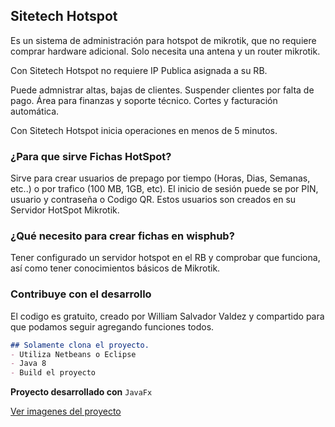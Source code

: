 ## Sitetech Hotspot

Es un sistema de administración para hotspot de mikrotik, que no requiere comprar hardware adicional. Solo necesita una antena y un router mikrotik.

Con Sitetech Hotspot no requiere IP Publica asignada a su RB.

Puede admnistrar altas, bajas de clientes. Suspender clientes por falta de pago. Área para finanzas y soporte técnico. Cortes y facturación automática. 

Con Sitetech Hotspot inicia operaciones en menos de 5 minutos.

### ¿Para que sirve Fichas HotSpot?
Sirve para crear usuarios de prepago por tiempo (Horas, Dias, Semanas, etc..) o por trafico (100 MB, 1GB, etc). El inicio de sesión puede se por PIN, usuario y contraseña o Codigo QR. Estos usuarios son creados en su Servidor HotSpot Mikrotik.

### ¿Qué necesito para crear fichas en wisphub?
Tener configurado un servidor hotspot en el RB y comprobar que funciona, así como tener conocimientos básicos de Mikrotik. 

### Contribuye con el desarrollo

El codigo es gratuito, creado por William Salvador Valdez y compartido para que podamos seguir agregando funciones todos.

```markdown
## Solamente clona el proyecto.
- Utiliza Netbeans o Eclipse
- Java 8
- Build el proyecto

```

**Proyecto desarrollado con** `JavaFx` 

[Ver imagenes del proyecto](https://www.behance.net/gallery/84841141/Sitetech-Hotspot) 

[](https://mir-s3-cdn-cf.behance.net/project_modules/max_1200/32a25984841141.5d6954701f968.png)
[](https://mir-s3-cdn-cf.behance.net/project_modules/disp/48bdac84841141.5d695470201fd.png)

